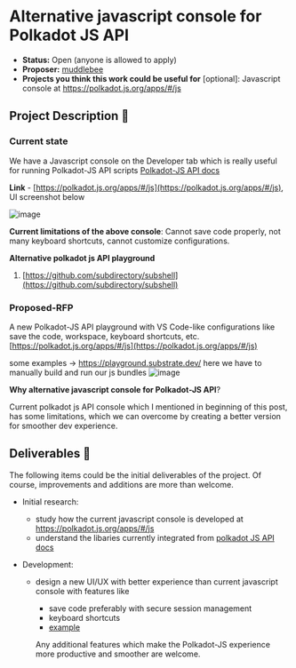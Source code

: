 # Alternative javascript console for Polkadot JS API

* **Status:** Open (anyone is allowed to apply)
* **Proposer:** [muddlebee](https://github.com/muddlebee)
* **Projects you think this work could be useful for** [optional]: Javascript console at https://polkadot.js.org/apps/#/js

## Project Description :page_facing_up: 

### Current state
We have a Javascript console on the Developer tab which is really useful for running Polkadot-JS API scripts [Polkadot-JS API docs](https://polkadot.js.org/docs/)


**Link** - [https://polkadot.js.org/apps/#/js](https://polkadot.js.org/apps/#/js), UI screenshot below

![image](https://user-images.githubusercontent.com/8139783/197954316-1449075f-b8be-4a30-a759-873c15f8a14f.png)


**Current limitations of the above console**:
Cannot save code properly, not many keyboard shortcuts, cannot customize configurations.

**Alternative polkadot js API playground**
1. [https://github.com/subdirectory/subshell](https://github.com/subdirectory/subshell)


### Proposed-RFP

A new Polkadot-JS API playground with VS Code-like configurations like save the code, workspace, keyboard shortcuts, etc.
[https://polkadot.js.org/apps/#/js](https://polkadot.js.org/apps/#/js)

some examples -> https://playground.substrate.dev/
here we have to manually build and run our js bundles
![image](https://user-images.githubusercontent.com/8139783/198254152-abdd0f2e-62d4-4f0f-aad1-bcfdd6d48a74.png)

**Why alternative javascript console for Polkadot-JS API**?

Current polkadot js API console which I mentioned in beginning of this post, has some limitations, which we can overcome by creating a better version for smoother dev experience.



## Deliverables :nut_and_bolt:

The following items could be the initial deliverables of the project. Of course, improvements and additions are more than welcome.

- Initial research:
  - study how the current javascript console is developed at https://polkadot.js.org/apps/#/js
  - understand the libaries currently integrated from [polkadot JS API docs](https://polkadot.js.org/docs/)

- Development:
  - design a new UI/UX with better experience than current javascript console with features like
    - save code preferably with secure session management
    - keyboard shortcuts
    - [example](#Proposed-RFP)
    
    Any additional features which make the Polkadot-JS experience more productive and smoother are welcome.

